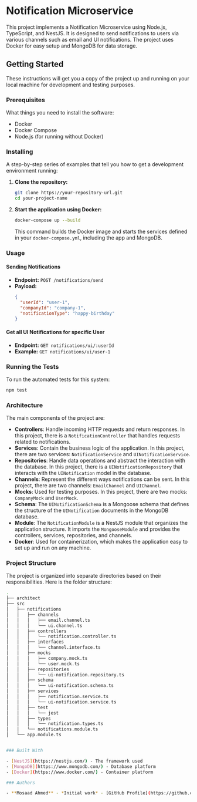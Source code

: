 
# Notification Microservice

This project implements a Notification Microservice using Node.js, TypeScript, and NestJS. It is designed to send notifications to users via various channels such as email and UI notifications. The project uses Docker for easy setup and MongoDB for data storage.

## Getting Started

These instructions will get you a copy of the project up and running on your local machine for development and testing purposes.

### Prerequisites

What things you need to install the software:

- Docker
- Docker Compose
- Node.js (for running without Docker)

### Installing

A step-by-step series of examples that tell you how to get a development environment running:

1. **Clone the repository:**
   ```bash
   git clone https://your-repository-url.git
   cd your-project-name
   ```

2. **Start the application using Docker:**
   ```bash
   docker-compose up --build
   ```
   This command builds the Docker image and starts the services defined in your `docker-compose.yml`, including the app and MongoDB.

### Usage

#### Sending Notifications

- **Endpoint:** `POST /notifications/send`
- **Payload:**
  ```json
  {
    "userId": "user-1",
    "companyId": "company-1",
    "notificationType": "happy-birthday"
  }
  ```

#### Get all UI Notifications for specific User

- **Endpoint:** `GET notifications/ui/:userId`
- **Example:** `GET notifications/ui/user-1`

### Running the Tests

To run the automated tests for this system:

```bash
npm test
```

### Architecture

The main components of the project are:

- **Controllers**: Handle incoming HTTP requests and return responses. In this project, there is a `NotificationController` that handles requests related to notifications.
- **Services**: Contain the business logic of the application. In this project, there are two services: `NotificationService` and `UINotificationService`.
- **Repositories**: Handle data operations and abstract the interaction with the database. In this project, there is a `UINotificationRepository` that interacts with the `UINotification` model in the database.
- **Channels**: Represent the different ways notifications can be sent. In this project, there are two channels: `EmailChannel` and `UIChannel`.
- **Mocks**: Used for testing purposes. In this project, there are two mocks: `CompanyMock` and `UserMock`.
- **Schema**: The `UINotificationSchema` is a Mongoose schema that defines the structure of the `UINotification` documents in the MongoDB database.
- **Module**: The `NotificationModule` is a NestJS module that organizes the application structure. It imports the `MongooseModule` and provides the controllers, services, repositories, and channels.
- **Docker**: Used for containerization, which makes the application easy to set up and run on any machine.

### Project Structure

The project is organized into separate directories based on their responsibilities. Here is the folder structure:

```bash
.
├── architect
├── src
│   ├── notifications
│   │   ├── channels
│   │   │   ├── email.channel.ts
│   │   │   └── ui.channel.ts
│   │   ├── controllers
│   │   │   └── notification.controller.ts
│   │   ├── interfaces
│   │   │   └── channel.interface.ts
│   │   ├── mocks
│   │   │   ├── company.mock.ts
│   │   │   └── user.mock.ts
│   │   ├── repositories
│   │   │   └── ui-notification.repository.ts
│   │   ├── schema
│   │   │   └── ui-notification.schema.ts
│   │   ├── services
│   │   │   ├── notification.service.ts
│   │   │   └── ui-notification.service.ts
│   │   ├── test
│   │   │   └── jest
│   │   ├── types
│   │   │   └── notification.types.ts
│   │   └── notifications.module.ts
│   └── app.module.ts


### Built With

- [NestJS](https://nestjs.com/) - The framework used
- [MongoDB](https://www.mongodb.com/) - Database platform
- [Docker](https://www.docker.com/) - Container platform

### Authors

- **Mosaad Ahmed** - *Initial work* - [GitHub Profile](https://github.com/mosoahmed)

